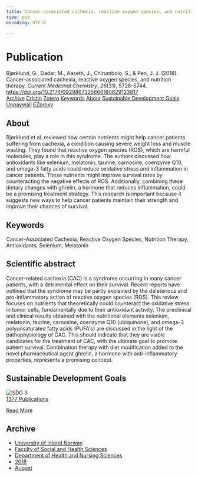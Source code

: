 ```yaml
---
title: Cancer-associated cachexia, reactive oxygen species, and nutrition therapy
type: pub
encoding: UTF-8

---
```

<h1>Publication</h1>
<article id="csl-bib-container-NLQNJ6CE" class="csl-bib-container">
  <div class="csl-bib-body"> <div class="csl-entry">Bjørklund, G., Dadar, M., Aaseth, J., Chirumbolo, S., &#38; Pen, J. J. (2018). Cancer-associated cachexia, reactive oxygen species, and nutrition therapy. <i>Current Medicinal Chemistry</i>, <i>26</i>(31), 5728–5744. <a href="https://doi.org/10.2174/0929867325666180629123817">https://doi.org/10.2174/0929867325666180629123817</a></div> </div>
  <div class="csl-bib-buttons">
    <a href="#taxonomy-article-NLQNJ6CE" alt="archive" class="csl-bib-button">Archive</a>
    <a href="https://app.cristin.no/results/show.jsf?id=1604596" alt="Cristin" class="csl-bib-button">Cristin</a>
    <a href="http://zotero.org/groups/5881554/items/NLQNJ6CE" alt="Zotero" class="csl-bib-button">Zotero</a>
    <a href="#keywords-article-NLQNJ6CE" alt="keywords" class="csl-bib-button">Keywords</a>
    <a href="#about-article-NLQNJ6CE" alt="about_pub" class="csl-bib-button">About</a>
    <a href="#sdg-article-NLQNJ6CE" alt="sdg" class="csl-bib-button">Sustainable Development Goals</a>
    <a href="https://doi.org/10.2174/0929867325666180629123817" alt="Unpaywall" class="csl-bib-button">Unpaywall</a>
    <a href="https://doi.org/10.2174/0929867325666180629123817" alt="EZproxy" class="csl-bib-button">EZproxy</a>
  </div>
  <div id="csl-bib-meta-container-NLQNJ6CE"></div>
</article>
<div id="csl-bib-meta-NLQNJ6CE" class="csl-bib-meta">
  <article id="about-article-NLQNJ6CE" class="about_pub-article">
    <h1>About</h1>
    Bjørklund et al. reviewed how certain nutrients might help cancer patients suffering from cachexia, a condition causing severe weight loss and muscle wasting. They found that reactive oxygen species (ROS), which are harmful molecules, play a role in this syndrome. The authors discussed how antioxidants like selenium, melatonin, taurine, carnosine, coenzyme Q10, and omega-3 fatty acids could reduce oxidative stress and inflammation in cancer patients. These nutrients might improve survival rates by counteracting the negative effects of ROS. Additionally, combining these dietary changes with ghrelin, a hormone that reduces inflammation, could be a promising treatment strategy. This research is important because it suggests new ways to help cancer patients maintain their strength and improve their chances of survival.
  </article>
  <article id="keywords-article-NLQNJ6CE" class="keywords-article">
    <h1>Keywords</h1>
    Cancer-Associated Cachexia, Reactive Oxygen Species, Nutrition Therapy, Antioxidants, Selenium, Melatonin
  </article>
  <article id="abstract-article-NLQNJ6CE" class="abstract-article">
    <h1>Scientific abstract</h1>
    Cancer-related cachexia (CAC) is a syndrome occurring in many cancer patients, with a detrimental effect on their survival. Recent reports have outlined that the syndrome may be partly explained by the deleterious and pro-inflammatory action of reactive oxygen species (ROS). This review focuses on nutrients that theoretically could counteract the oxidative stress in tumor cells, fundamentally due to their antioxidant activity. The preclinical and clinical results obtained with the nutritional elements selenium, melatonin, taurine, carnosine, coenzyme Q10 (ubiquinone), and omega-3 polyunsaturated fatty acids (PUFA's) are discussed in the light of the pathophysiology of CAC. This should indicate that they are viable candidates for the treatment of CAC, with the ultimate goal to promote patient survival. Combination therapy with diet modification added to the novel pharmaceutical agent ghrelin, a hormone with anti-inflammatory properties, represents a promising concept.
  </article>
  <article id="sdg-article-NLQNJ6CE" class="sdg-article">
    <h1>Sustainable Development Goals</h1>
    <div class="sdg-container"><div id="sdg3" class="sdg">
        <img src="{{< params subfolder >}}images/sdg/sdg03_en.png" class="image" alt="SDG 3">
        <div class="sdg-overlay">
          <a href="{{< params subfolder >}}en/archive/?sdg=3#archive" class="sdg-publication-count"><span>1377</span> Publications</a>
          <p><a href="https://sdgs.un.org/goals/goal3" class="sdg-read-more">Read More</a></p>
        </div>
      </div></div>
  </article>
  <article id="taxonomy-article-NLQNJ6CE" class="taxonomy-article">
    <h1>Archive</h1>
    <ul>
      <li><a href="{{< params subfolder >}}en/archive/?key=3DCRN523">University of Inland Norway</a></li>
      <li><a href="{{< params subfolder >}}en/archive/?key=IDKFS3MX">Faculty of Social and Health Sciences</a></li>
      <li><a href="{{< params subfolder >}}en/archive/?key=GTV4ECMZ">Department of Health and Nursing Sciences</a></li>
      <li><a href="{{< params subfolder >}}en/archive/?key=676HMQBA">2018</a></li>
      <li><a href="{{< params subfolder >}}en/archive/?key=ITZRHEI2">August</a></li>
    </ul>
  </article>
</div>
